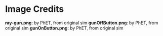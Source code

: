 Image Credits
===========

**ray-gun.png**: by PhET, from original sim
**gunOffButton.png**: by PhET, from original sim
**gunOnButton.png**: by PhET, from original sim
